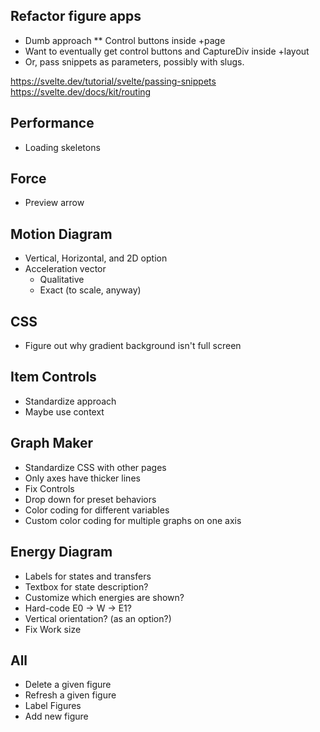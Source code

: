 ## Refactor figure apps
* Dumb approach
** Control buttons inside +page
* Want to eventually get control buttons and CaptureDiv inside +layout
* Or, pass snippets as parameters, possibly with slugs.

https://svelte.dev/tutorial/svelte/passing-snippets
https://svelte.dev/docs/kit/routing


## Performance
* Loading skeletons

## Force
* Preview arrow

## Motion Diagram
* Vertical, Horizontal, and 2D option
* Acceleration vector
    * Qualitative
    * Exact (to scale, anyway)


## CSS
* Figure out why gradient background isn't full screen

## Item Controls
* Standardize approach
* Maybe use context


## Graph Maker
* Standardize CSS with other pages
* Only axes have thicker lines
* Fix Controls
* Drop down for preset behaviors
* Color coding for different variables
* Custom color coding for multiple graphs on one axis

## Energy Diagram
* Labels for states and transfers
* Textbox for state description?
* Customize which energies are shown?
* Hard-code E0 -> W -> E1?
* Vertical orientation? (as an option?)
* Fix Work size


## All
* Delete a given figure
* Refresh a given figure
* Label Figures
* Add new figure
